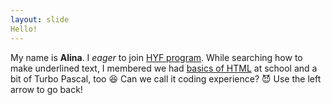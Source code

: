 ```yaml
---
layout: slide
Hello!
---
```

My name is **Alina**. I *eager* to join [HYF program](https://hackyourfuture.be/program/?fbclid=IwAR2zSgCLbnI1FPqtTioSKiDHSrlGmeX5mRy5dYdoMhP9jOkXpdWZFv8uf4g). While searching how to make underlined text, I membered we had <span style="text-decoration: underline">basics of HTML</span>   at school and a bit of Turbo Pascal, too :satisfied: Can we call it coding experience? :smiling_imp:
Use the left arrow to go back!
